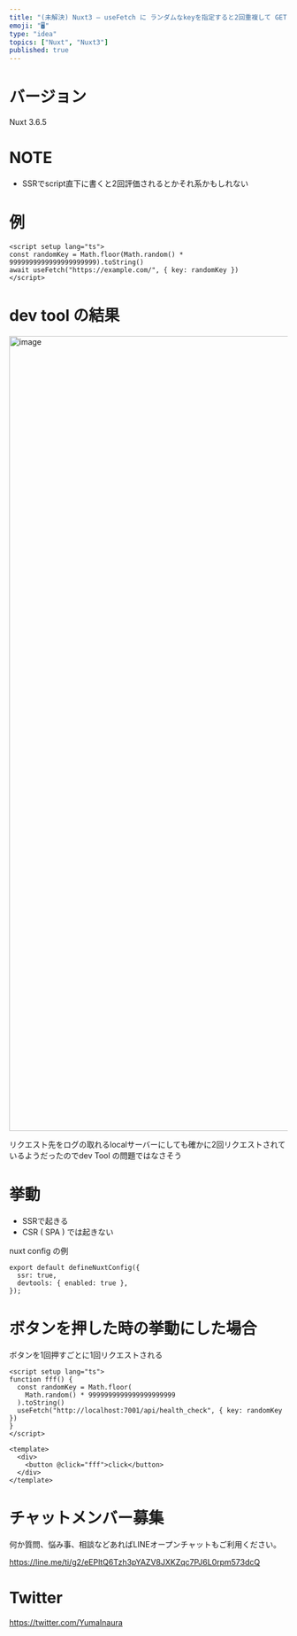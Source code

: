 ```yaml
---
title: "(未解決) Nuxt3 – useFetch に ランダムなkeyを指定すると2回重複して GET リクエストしてしまう (SSR)"
emoji: "🖥"
type: "idea"
topics: ["Nuxt", "Nuxt3"]
published: true
---
```


# バージョン

Nuxt 3.6.5 

# NOTE

- SSRでscript直下に書くと2回評価されるとかそれ系かもしれない

# 例

```vue
<script setup lang="ts">
const randomKey = Math.floor(Math.random() * 9999999999999999999999).toString()
await useFetch("https://example.com/", { key: randomKey })
</script>
```

# dev tool の結果

<img width="1435" alt="image" src="https://github.com/YumaInaura/YumaInaura/assets/13635059/19d65001-87e9-4636-b1e9-3ac13bd0ab11">

リクエスト先をログの取れるlocalサーバーにしても確かに2回リクエストされているようだったのでdev Tool の問題ではなさそう


# 挙動

- SSRで起きる
- CSR  ( SPA ) では起きない

nuxt config の例

```
export default defineNuxtConfig({
  ssr: true,
  devtools: { enabled: true },
});
```

# ボタンを押した時の挙動にした場合

ボタンを1回押すごとに1回リクエストされる

```vue
<script setup lang="ts">
function fff() {
  const randomKey = Math.floor(
    Math.random() * 9999999999999999999999
  ).toString()
  useFetch("http://localhost:7001/api/health_check", { key: randomKey })
}
</script>

<template>
  <div>
    <button @click="fff">click</button>
  </div>
</template>

```

# チャットメンバー募集


何か質問、悩み事、相談などあればLINEオープンチャットもご利用ください。

https://line.me/ti/g2/eEPltQ6Tzh3pYAZV8JXKZqc7PJ6L0rpm573dcQ


# Twitter

https://twitter.com/YumaInaura

